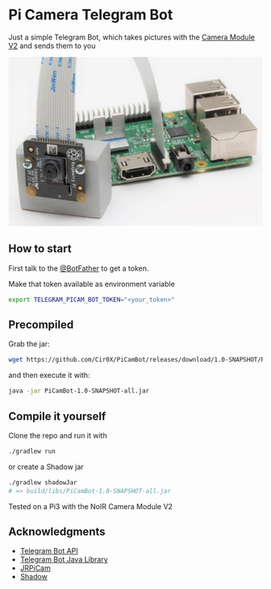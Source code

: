 # Pi Camera Telegram Bot

Just a simple Telegram Bot, which takes pictures with the [Camera Module V2](https://www.raspberrypi.org/products/camera-module-v2/) and sends them to you


![](PiCamV2.jpg)

## How to start

First talk to the [@BotFather](https://telegram.me/BotFather) to get a token.

Make that token available as environment variable

```bash
export TELEGRAM_PICAM_BOT_TOKEN="<your_token>"
```

## Precompiled

Grab the jar:

```bash
wget https://github.com/Cir0X/PiCamBot/releases/download/1.0-SNAPSHOT/PiCamBot-1.0-SNAPSHOT-all.jar
```

and then execute it with:

```bash
java -jar PiCamBot-1.0-SNAPSHOT-all.jar
```


## Compile it yourself

Clone the repo and run it with

```bash
./gradlew run
```

or create a Shadow jar

```bash
./gradlew shadowJar
# => build/libs/PiCamBot-1.0-SNAPSHOT-all.jar
```

Tested on a Pi3 with the NoIR Camera Module V2

## Acknowledgments

* [Telegram Bot API](https://core.telegram.org/api)
* [Telegram Bot Java Library](https://github.com/rubenlagus/TelegramBots)
* [JRPiCam](https://github.com/Hopding/JRPiCam)
* [Shadow](https://github.com/johnrengelman/shadow)